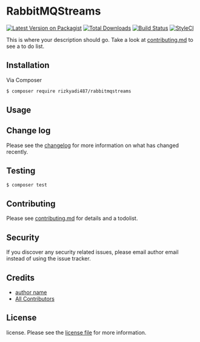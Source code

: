 # RabbitMQStreams

[![Latest Version on Packagist][ico-version]][link-packagist]
[![Total Downloads][ico-downloads]][link-downloads]
[![Build Status][ico-travis]][link-travis]
[![StyleCI][ico-styleci]][link-styleci]

This is where your description should go. Take a look at [contributing.md](contributing.md) to see a to do list.

## Installation

Via Composer

``` bash
$ composer require rizkyadi487/rabbitmqstreams
```

## Usage

## Change log

Please see the [changelog](changelog.md) for more information on what has changed recently.

## Testing

``` bash
$ composer test
```

## Contributing

Please see [contributing.md](contributing.md) for details and a todolist.

## Security

If you discover any security related issues, please email author email instead of using the issue tracker.

## Credits

- [author name][link-author]
- [All Contributors][link-contributors]

## License

license. Please see the [license file](license.md) for more information.

[ico-version]: https://img.shields.io/packagist/v/rizkyadi487/rabbitmqstreams.svg?style=flat-square
[ico-downloads]: https://img.shields.io/packagist/dt/rizkyadi487/rabbitmqstreams.svg?style=flat-square
[ico-travis]: https://img.shields.io/travis/rizkyadi487/rabbitmqstreams/master.svg?style=flat-square
[ico-styleci]: https://styleci.io/repos/12345678/shield

[link-packagist]: https://packagist.org/packages/rizkyadi487/rabbitmqstreams
[link-downloads]: https://packagist.org/packages/rizkyadi487/rabbitmqstreams
[link-travis]: https://travis-ci.org/rizkyadi487/rabbitmqstreams
[link-styleci]: https://styleci.io/repos/12345678
[link-author]: https://github.com/rizkyadi487
[link-contributors]: ../../contributors

